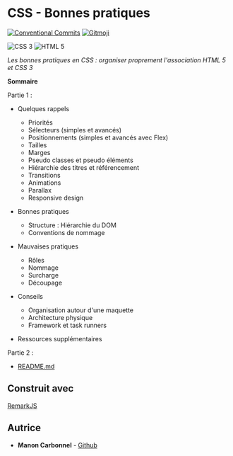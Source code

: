 # CSS - Bonnes pratiques

[![Conventional Commits](https://img.shields.io/badge/Conventional%20Commits-1.0.0-yellow)](https://conventionalcommits.org)
[![Gitmoji](https://img.shields.io/badge/gitmoji-%20😜%20😍-FFDD67)](https://gitmoji.carloscuesta.me/)

![CSS 3](https://img.shields.io/badge/css-3-1C73B9)
![HTML 5](https://img.shields.io/badge/html-5-E44D25)

*Les bonnes pratiques en CSS : organiser proprement l'association HTML 5 et CSS 3*

**Sommaire**

Partie 1 :

- Quelques rappels
  - Priorités
  - Sélecteurs (simples et avancés)
  - Positionnements (simples et avancés avec Flex)
  - Tailles
  - Marges
  - Pseudo classes et pseudo éléments
  - Hiérarchie des titres et référencement
  - Transitions
  - Animations
  - Parallax
  - Responsive design
  
- Bonnes pratiques
  - Structure : Hiérarchie du DOM
  - Conventions de nommage
  
- Mauvaises pratiques
  - Rôles
  - Nommage
  - Surcharge
  - Découpage
  
- Conseils
  - Organisation autour d'une maquette
  - Architecture physique
  - Framework et task runners
  
- Ressources supplémentaires

Partie 2 :

- [README.md](preprocessors/README.md)

## Construit avec

[RemarkJS](https://github.com/gnab/remark)

## Autrice

* **Manon Carbonnel** - [Github](https://github.com/manoncarbonnel)
